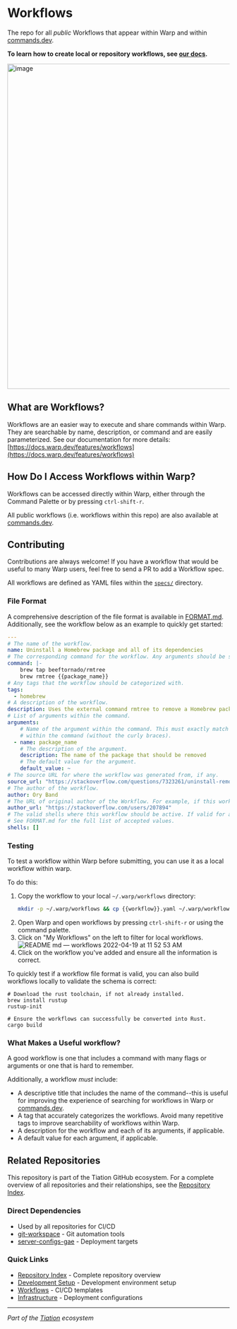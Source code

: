 # Workflows

The repo for all _public_ Workflows that appear within Warp and within [commands.dev](https://www.commands.dev/).

**To learn how to create local or repository workflows, see [our docs](https://docs.warp.dev/features/workflows#creating-custom-workflows).**

<img width="736" alt="image" src="https://user-images.githubusercontent.com/4110292/164031239-49f0ec9e-f124-44c4-89e6-6facc9bf9a8f.png">


## What are Workflows?

Workflows are an easier way to execute and share commands within Warp. They are searchable by name, description, or command and are easily parameterized. See our documentation for more details: [https://docs.warp.dev/features/workflows](https://docs.warp.dev/features/workflows)

## How Do I Access Workflows within Warp?

Workflows can be accessed directly within Warp, either through the Command Palette or by pressing `ctrl-shift-r`.

All public workflows (i.e. workflows within this repo) are also available at [commands.dev](https://www.commands.dev/).

## Contributing
Contributions are always welcome! If you have a workflow that would be useful to many Warp users, feel free to send a PR to add a Workflow spec.

All workflows are defined as YAML files within the [`specs/`](specs/) directory.

### File Format
A comprehensive description of the file format is available in [FORMAT.md](FORMAT.md).
Additionally, see the workflow below as an example to quickly get started:

```yaml
---
# The name of the workflow.
name: Uninstall a Homebrew package and all of its dependencies
# The corresponding command for the workflow. Any arguments should be surrounded with two curly braces. E.g `command {{arg}}`.
command: |-
    brew tap beeftornado/rmtree
    brew rmtree {{package_name}}
# Any tags that the workflow should be categorized with.
tags:
  - homebrew
# A description of the workflow.
description: Uses the external command rmtree to remove a Homebrew package and all of its dependencies
# List of arguments within the command.
arguments:
    # Name of the argument within the command. This must exactly match the name of the argument
    # within the command (without the curly braces).
  - name: package_name
    # The description of the argument.
    description: The name of the package that should be removed
    # The default value for the argument.
    default_value: ~
# The source URL for where the workflow was generated from, if any.
source_url: "https://stackoverflow.com/questions/7323261/uninstall-remove-a-homebrew-package-including-all-its-dependencies"
# The author of the workflow.
author: Ory Band
# The URL of original author of the Workflow. For example, if this workflow was generated from StackOverflow, the `author_url` would be the StackOverflow author's profile page.
author_url: "https://stackoverflow.com/users/207894"
# The valid shells where this workflow should be active. If valid for all shells, this can be left empty.
# See FORMAT.md for the full list of accepted values.
shells: []
```

### Testing
To test a workflow within Warp before submitting, you can use it as a local workflow within warp.

To do this:
1) Copy the workflow to your local `~/.warp/workflows` directory:
    ```bash
    mkdir -p ~/.warp/workflows && cp {{workflow}}.yaml ~/.warp/workflows/
    ```
2) Open Warp and open workflows by pressing `ctrl-shift-r` or using the command palette.
3) Click on "My Workflows" on the left to filter for local workflows.
![README md — workflows 2022-04-19 at 11 52 53 AM](https://user-images.githubusercontent.com/4110292/164045025-8eb3dd66-260a-4b12-8a4b-beae563db8ee.jpg)
4) Click on the workflow you've added and ensure all the information is correct.

To quickly test if a workflow file format is valid, you can also build workflows locally to validate the schema is correct:
```
# Download the rust toolchain, if not already installed.
brew install rustup
rustup-init

# Ensure the workflows can successfully be converted into Rust.
cargo build
```


### What Makes a Useful workflow?
A good workflow is one that includes a command with many flags or arguments or one that is hard to remember.

Additionally, a workflow _must_ include:

* A descriptive title that includes the name of the command--this is useful for improving the experience of searching for workflows in Warp or [commands.dev](https://www.commands.dev/).
* A tag that accurately categorizes the workflows. Avoid many repetitive tags to improve searchability of workflows within Warp.
* A description for the workflow and each of its arguments, if applicable.
* A default value for each argument, if applicable.

## Related Repositories

This repository is part of the Tiation GitHub ecosystem. For a complete overview of all repositories and their relationships, see the [Repository Index](../REPOSITORY_INDEX.md).

### Direct Dependencies
- Used by all repositories for CI/CD
- [git-workspace](../git-workspace/) - Git automation tools
- [server-configs-gae](../server-configs-gae/) - Deployment targets

### Quick Links
- [Repository Index](../REPOSITORY_INDEX.md) - Complete repository overview
- [Development Setup](../ubuntu-dev-setup/README.md) - Development environment setup
- [Workflows](../workflows/) - CI/CD templates
- [Infrastructure](../server-configs-gae/) - Deployment configurations

---
*Part of the [Tiation](../tiation/) ecosystem*
